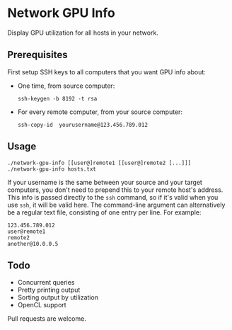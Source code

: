 # Network GPU Info

Display GPU utilization for all hosts in your network.


## Prerequisites
First setup SSH keys to all computers that you want GPU info about:
- One time, from source computer:

      ssh-keygen -b 8192 -t rsa

- For every remote computer, from your source computer:

      ssh-copy-id  yourusername@123.456.789.012


## Usage

    ./network-gpu-info [[user@]remote1 [[user@]remote2 [...]]]
    ./network-gpu-info hosts.txt

If your username is the same between your source and your target computers, you
don't need to prepend this to your remote host's address.  This info is passed
directly to the `ssh` command, so if it's valid when you use `ssh`, it will be
valid here.
The command-line argument can alternatively be a regular text file, consisting
of one entry per line.  For example:

    123.456.789.012
    user@remote1
    remote2
    another@10.0.0.5


## Todo
- Concurrent queries
- Pretty printing output
- Sorting output by utilization
- OpenCL support

Pull requests are welcome.
